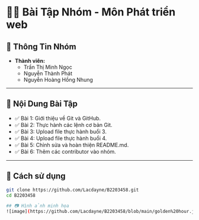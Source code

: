 # 👨‍💻 Bài Tập Nhóm - Môn Phát triển web

## 📝 Thông Tin Nhóm
- **Thành viên:**
  - Trần Thị Minh Ngọc 
  - Nguyễn Thành Phát
  - Nguyễn Hoàng Hồng Nhung

---

## 📌 Nội Dung Bài Tập
- ✅ Bài 1: Giới thiệu về Git và GitHub.
- ✅ Bài 2: Thực hành các lệnh cơ bản Git.
- ✅ Bài 3: Upload file thực hành buổi 3.
- ✅ Bài 4: Upload file thực hành buổi 4.
- ✅ Bài 5: Chỉnh sửa và hoàn thiện README.md.
- ✅ Bài 6: Thêm các contributor vào nhóm.

---

## 🚀 Cách sử dụng
```bash
git clone https://github.com/Lacdayne/B2203458.git
cd B2203458

## 📷 Hình ảnh minh họa
![image](https://github.com/Lacdayne/B2203458/blob/main/golden%20hour.jpg)


